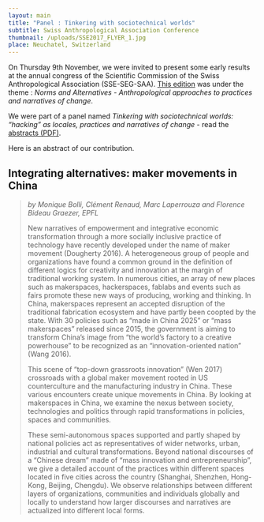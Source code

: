 ```yaml
---
layout: main
title: "Panel : Tinkering with sociotechnical worlds"
subtitle: Swiss Anthropological Association Conference
thumbnail: /uploads/SSE2017_FLYER_1.jpg
place: Neuchatel, Switzerland
---
```



On Thursday 9th November, we were invited to present some early results at the annual congress of the Scientific Commission of the Swiss Anthropological Association (SSE-SEG-SAA). [This edition](http://www.sagw.ch/fr/seg/colloques.html) was under the theme : *Norms and Alternatives - Anthropological approaches to practices and narratives of change*.

We were part of a panel named *Tinkering with sociotechnical worlds: “hacking” as locales, practices and narratives of change* - read the [abstracts (PDF)](http://www.sagw.ch/dms/seg/pdf/activites/colloques-SSE/2017/SSE2017_ABSTRACTS).

Here is an abstract of our contribution.

## Integrating alternatives: maker movements in China

> *by Monique Bolli, Clément Renaud, Marc Laperrouza and Florence Bideau Graezer, EPFL*
>
> New narratives of empowerment and integrative economic transformation through a more socially inclusive practice of technology have recently developed under the name of maker movement (Dougherty 2016). A heterogeneous group of people and organizations have found a common ground in the definition of different logics for creativity and innovation at the margin of traditional working system. In numerous cities, an array of new places such as makerspaces, hackerspaces, fablabs and events such as fairs promote these new ways of producing, working and thinking. In China, makerspaces represent an accepted disruption of the traditional fabrication ecosystem and have partly been coopted by the state. With 30 policies such as “made in China 2025” or “mass makerspaces” released since 2015, the government is aiming to transform China’s image from “the world’s factory to a creative powerhouse” to be recognized as an “innovation-oriented nation” (Wang 2016).
>
>This scene of “top-down grassroots innovation” (Wen 2017) crossroads with a global maker movement rooted in US counterculture and the manufacturing industry in China. These various encounters create unique movements in China. By looking at makerspaces in China, we examine the nexus between society, technologies and politics through rapid transformations in policies, spaces and communities.
>
>These semi-autonomous spaces supported and partly shaped by national policies act as representatives of wider networks, urban, industrial and cultural transformations. Beyond national discourses of a “Chinese dream” made of “mass innovation and entrepreneurship”, we give a detailed account of the practices within different spaces located in five cities across the country (Shanghai, Shenzhen, Hong-Kong, Beijing, Chengdu). We observe relationships between different layers of organizations, communities and individuals globally and locally to understand how larger discourses and narratives are actualized into different local forms.

